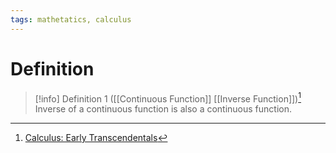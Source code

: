 ```yaml
---
tags: mathetatics, calculus
---
```


# Definition

> [!info] Definition 1 ([[Continuous Function]] [[Inverse Function]])[^1]
> Inverse of a continuous function is also a continuous function.

[^1]: [Calculus: Early Transcendentals](zotero://open-pdf/library/items/EEFDQ9Y5?page=152)